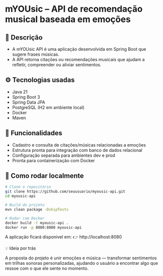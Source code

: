 # mYOUsic – API de recomendação musical baseada em emoções

## 💬 Descrição

- A mYOUsic API é uma aplicação desenvolvida em Spring Boot que sugere frases músicas.
- A API retorna citações ou recomendações musicais que ajudam a refletir, compreender ou aliviar sentimentos.

## ⚙️ Tecnologias usadas

- Java 21
- Spring Boot 3
- Spring Data JPA
- PostgreSQL (H2 em ambiente local)
- Docker
- Maven

## 🧩 Funcionalidades

- Cadastro e consulta de citações/músicas relacionadas a emoções
- Estrutura pronta para integração com banco de dados relacional
- Configuração separada para ambientes dev e prod
- Pronta para containerização com Docker

## 🚀 Como rodar localmente
```bash
# Clone o repositório
git clone https://github.com/seuusuario/myousic-api.git
cd myousic-api

# Build do projeto
mvn clean package -DskipTests

# Rodar com Docker
docker build -t myousic-api .
docker run -p 8080:8080 myousic-api
```

A aplicação ficará disponível em:
👉 http://localhost:8080

💡 Ideia por trás

A proposta do projeto é unir emoções e música — transformar sentimentos em trilhas sonoras personalizadas, ajudando o usuário a encontrar algo que ressoe com o que ele sente no momento.
